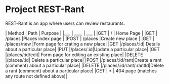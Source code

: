 # Project REST-Rant

REST-Rant is an app where users can review restaurants.

| Method | Path     | Purpose           |
|___    | ____      | ___               |
|GET    | /         | Home Page         |
|GET    | /places   |Places index page  |
|POST   | /places   |Create new place   |
|GET    | /places/new |Form page for crating a new place|
|GET    |/places/:id| Details about a particular place|
|PUT    |/places/:id|Update a particular place|
|GET    |/places/:id/edit| Form page for editing an existing place|
|DELETE |/places/:id| Delete a particular place|
|POST   |/places/:id/rant|Create a rant (comment) about a particular place|
|DELETE |/places/:id/rant/:rantId|Delete a rant (comment) about a particular place|
|GET    | *         | 404 page (matches any route not defined above)|
